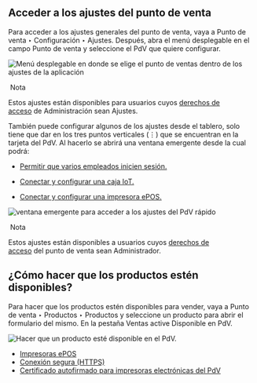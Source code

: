 ## Acceder a los ajustes del punto de venta[](https://www.odoo.com/documentation/17.0/es/applications/sales/point_of_sale/configuration.html#access-pos-settings "Enlazar permanentemente con este título")

Para acceder a los ajustes generales del punto de venta, vaya a Punto de venta ‣ Configuración ‣ Ajustes. Después, abra el menú desplegable en el campo Punto de venta y seleccione el PdV que quiere configurar.

![Menú desplegable en donde se elige el punto de ventas dentro de los ajustes de la aplicación](https://www.odoo.com/documentation/17.0/es/_images/select-pos-dropdown.png)

 Nota

Estos ajustes están disponibles para usuarios cuyos [derechos de acceso](https://www.odoo.com/documentation/17.0/es/applications/general/users.html) de Administración sean Ajustes.

También puede configurar algunos de los ajustes desde el tablero, solo tiene que dar en los tres puntos verticales (⋮) que se encuentran en la tarjeta del PdV. Al hacerlo se abrirá una ventana emergente desde la cual podrá:

- [Permitir que varios empleados inicien sesión.](https://www.odoo.com/documentation/17.0/es/applications/sales/point_of_sale/employee_login.html)
    
- [Conectar y configurar una caja IoT.](https://www.odoo.com/documentation/17.0/es/applications/general/iot/config/pos.html)
    
- [Conectar y configurar una impresora ePOS.](https://www.odoo.com/documentation/17.0/es/applications/sales/point_of_sale/configuration/epos_ssc.html)
    

![ventana emergente para acceder a los ajustes del PdV rápido](https://www.odoo.com/documentation/17.0/es/_images/toggle-settings.png)

 Nota

Estos ajustes están disponibles a usuarios cuyos [derechos de acceso](https://www.odoo.com/documentation/17.0/es/applications/general/users.html) del punto de venta sean Administrador.

## ¿Cómo hacer que los productos estén disponibles?[](https://www.odoo.com/documentation/17.0/es/applications/sales/point_of_sale/configuration.html#make-products-available "Enlazar permanentemente con este título")

Para hacer que los productos estén disponibles para vender, vaya a Punto de venta ‣ Productos ‣ Productos y seleccione un producto para abrir el formulario del mismo. En la pestaña Ventas active Disponible en PdV.

![Hacer que un producto esté disponible en el PdV.](https://www.odoo.com/documentation/17.0/es/_images/pos-available.png)

- [Impresoras ePOS](https://www.odoo.com/documentation/17.0/es/applications/sales/point_of_sale/configuration/epos_printers.html)
- [Conexión segura (HTTPS)](https://www.odoo.com/documentation/17.0/es/applications/sales/point_of_sale/configuration/https.html)
- [Certificado autofirmado para impresoras electrónicas del PdV](https://www.odoo.com/documentation/17.0/es/applications/sales/point_of_sale/configuration/epos_ssc.html)